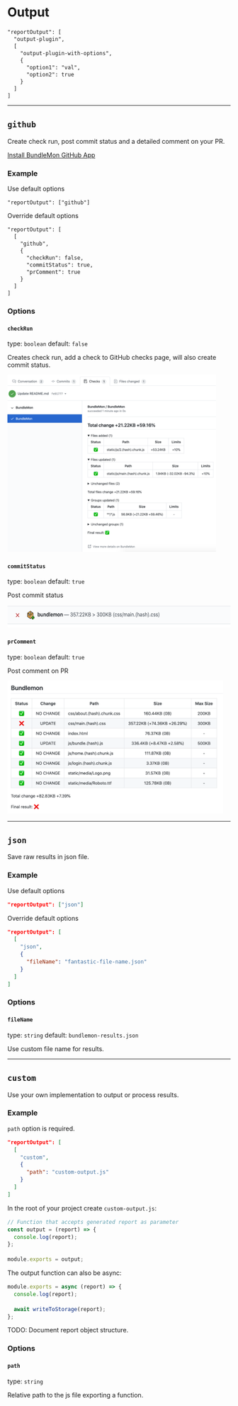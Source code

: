 # Output

```
"reportOutput": [
  "output-plugin",
  [
    "output-plugin-with-options",
    {
      "option1": "val",
      "option2": true
    }
  ]
]
```

---

## `github`

Create check run, post commit status and a detailed comment on your PR.

[Install BundleMon GitHub App](https://github.com/apps/bundlemon)

### Example

Use default options

```
"reportOutput": ["github"]
```

Override default options

```
"reportOutput": [
  [
    "github",
    {
      "checkRun": false,
      "commitStatus": true,
      "prComment": true
    }
  ]
]
```

### Options

#### `checkRun`

type: `boolean` default: `false`

Creates check run, add a check to GitHub checks page, will also create commit status.

<img src="../assets/check-run.png" alt="check run" height="400px" />

#### `commitStatus`

type: `boolean` default: `true`

Post commit status

<img src="../assets/build-status-fail-max-size.png" alt="failed commit status" height="50px" />

#### `prComment`

type: `boolean` default: `true`

Post comment on PR

<img src="../assets/pr-comment.png" alt="pr comment" height="300px" />

---

## `json`

Save raw results in json file.

### Example

Use default options

```json
"reportOutput": ["json"]
```

Override default options

```json
"reportOutput": [
  [
    "json",
    {
      "fileName": "fantastic-file-name.json"
    }
  ]
]
```

### Options

#### `fileName`

type: `string` default: `bundlemon-results.json`

Use custom file name for results.

---

## `custom`

Use your own implementation to output or process results.

### Example

`path` option is required.

```json
"reportOutput": [
  [
    "custom",
    {
      "path": "custom-output.js"
    }
  ]
]
```

In the root of your project create `custom-output.js`:

```js
// Function that accepts generated report as parameter
const output = (report) => {
  console.log(report);
};

module.exports = output;
```

The output function can also be async:

```js
module.exports = async (report) => {
  console.log(report);

  await writeToStorage(report);
};
```

TODO: Document report object structure.

### Options

#### `path`

type: `string`

Relative path to the js file exporting a function.
